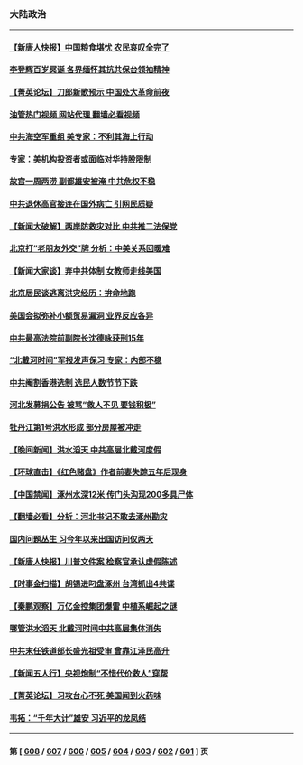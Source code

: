 ### 大陆政治
---
#### [【新唐人快报】中国粮食堪忧 农民哀叹全完了](../../pages/ncid277/n14048278.md?08050845) 
#### [李登辉百岁冥诞 各界缅怀其抗共保台领袖精神](../../pages/ncid277/n14046102.md?08050845) 
#### [【菁英论坛】刀郎新歌预示 中国处大革命前夜](../../pages/ncid277/n14048260.md?08050845) 
#### [油管热门视频 网站代理 翻墙必看视频](http://138.2.39.72:81/youtube.html?epic-marker?08050845)
#### [中共海空军重组 美专家：不利其海上行动](../../pages/ncid277/n14047543.md?08050845) 
#### [专家：美机构投资者或面临对华持股限制](../../pages/ncid277/n14048180.md?08050845) 
#### [故宫一周两涝 副都雄安被淹 中共危权不稳](../../pages/ncid277/n14048195.md?08050845) 
#### [中共退休高官接连在国外病亡 引网民质疑](../../pages/ncid277/n14048147.md?08050845) 
#### [【新闻大破解】两岸防救灾对比 中共推二法保党](../../pages/ncid277/n14048141.md?08050845) 
#### [北京打“老朋友外交”牌 分析：中美关系回暖难](../../pages/ncid277/n14047734.md?08050845) 
#### [【新闻大家谈】弃中共体制 女教师走线美国](../../pages/ncid277/n14048063.md?08050845) 
#### [北京居民谈逃离洪灾经历：拚命地跑](../../pages/ncid277/n14048140.md?08050845) 
#### [美国会拟弥补小额贸易漏洞 业界反应各异](../../pages/ncid277/n14048082.md?08050845) 
#### [中共最高法院前副院长沈德咏获刑15年](../../pages/ncid277/n14047999.md?08050845) 
#### [“北戴河时间”军报发声保习 专家：内部不稳](../../pages/ncid277/n14047945.md?08050845) 
#### [中共阉割香港选制 选民人数节节下跌](../../pages/ncid277/n14048025.md?08050845) 
#### [河北发募捐公告 被骂“救人不见 要钱积极”](../../pages/ncid277/n14047895.md?08050845) 
#### [牡丹江第1号洪水形成 部分房屋被冲走](../../pages/ncid277/n14047976.md?08050845) 
#### [【晚间新闻】洪水滔天 中共高层北戴河度假](../../pages/ncid277/n14047940.md?08050845) 
#### [【环球直击】《红色赌盘》作者前妻失踪五年后现身](../../pages/ncid277/n14047578.md?08050845) 
#### [【中国禁闻】涿州水深12米 传门头沟现200多具尸体](../../pages/ncid277/n14047245.md?08050845) 
#### [【翻墙必看】分析：河北书记不敢去涿州勘灾](../../pages/ncid277/n14047830.md?08050845) 
#### [国内问题丛生 习今年以来出国访问仅两天](../../pages/ncid277/n14047769.md?08050845) 
#### [【新唐人快报】川普文件案 检察官承认虚假陈述](../../pages/ncid277/n14047628.md?08050845) 
#### [【时事金扫描】胡锡进叼盘涿州 台湾抓出4共谍](../../pages/ncid277/n14047748.md?08050845) 
#### [【秦鹏观察】万亿金控集团爆雷 中植系崛起之谜](../../pages/ncid277/n14047643.md?08050845) 
#### [哪管洪水滔天 北戴河时间中共高层集体消失](../../pages/ncid277/n14047700.md?08050845) 
#### [中共末任铁道部长盛光祖受审 曾靠江泽民高升](../../pages/ncid277/n14047621.md?08050845) 
#### [【新闻五人行】央视炮制“不惜代价救人”穿帮](../../pages/ncid277/n14047496.md?08050845) 
#### [【菁英论坛】习攻台心不死 美国闻到火药味](../../pages/ncid277/n14047574.md?08050845) 
#### [韦拓：“千年大计”雄安 习近平的龙凤结](../../pages/ncid277/n14047602.md?08050845) 

---
#### 第 [ [608](./608.md?08050845) / [607](./607.md?08050845) / [606](./606.md?08050845) / [605](./605.md?08050845) / [604](./604.md?08050845) / [603](./603.md?08050845) / [602](./602.md?08050845) / [601](./601.md?08050845) ] 页
